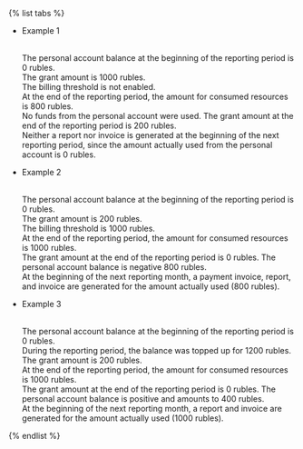 {% list tabs %}

* Example 1

  <br/>The personal account balance at the beginning of the reporting period is 0 rubles.
  <br/>The grant amount is 1000 rubles.
  <br/>The billing threshold is not enabled.
  <br/>At the end of the reporting period, the amount for consumed resources is 800 rubles.
  <br/>No funds from the personal account were used. The grant amount at the end of the reporting period is 200 rubles.
  <br/>Neither a report nor invoice is generated at the beginning of the next reporting period, since the amount actually used from the personal account is 0 rubles.

* Example 2

  <br/>The personal account balance at the beginning of the reporting period is 0 rubles.
  <br/>The grant amount is 200 rubles.
  <br/>The billing threshold is 1000 rubles.
  <br/>At the end of the reporting period, the amount for consumed resources is 1000 rubles.
  <br/>The grant amount at the end of the reporting period is 0 rubles. The personal account balance is negative 800 rubles.
  <br/>At the beginning of the next reporting month, a payment invoice, report, and invoice are generated for the amount actually used (800 rubles).

* Example 3

  <br/>The personal account balance at the beginning of the reporting period is 0 rubles.
  <br/>During the reporting period, the balance was topped up for 1200 rubles.
  <br/>The grant amount is 200 rubles.
  <br/>At the end of the reporting period, the amount for consumed resources is 1000 rubles.
  <br/>The grant amount at the end of the reporting period is 0 rubles. The personal account balance is positive and amounts to 400 rubles.
  <br/>At the beginning of the next reporting month, a report and invoice are generated for the amount actually used (1000 rubles).

{% endlist %}

